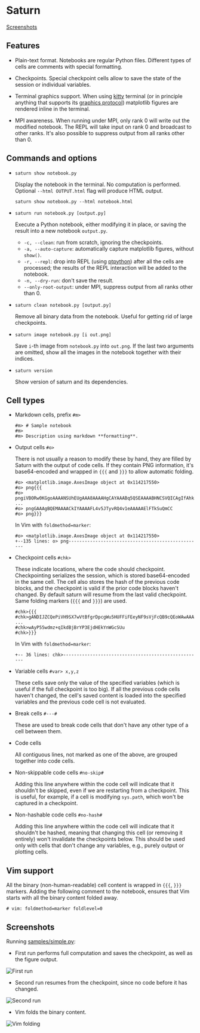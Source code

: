 # Saturn

[Screenshots](#screenshots)

## Features

* Plain-text format. Notebooks are regular Python files. Different types of
  cells are comments with special formatting.

* Checkpoints. Special checkpoint cells allow to save the state of the session
  or individual variables.

* Terminal graphics support. When using
  [kitty](https://sw.kovidgoyal.net/kitty/) terminal (or in principle anything
  that supports its [graphics protocol](https://sw.kovidgoyal.net/kitty/graphics-protocol.html))
  matplotlib figures are rendered inline in the terminal.

* MPI awareness. When running under MPI, only rank 0 will write out the
  modified notebook. The REPL will take input on rank 0 and broadcast to other
  ranks. It's also possible to suppress output from all ranks other than 0.

## Commands and options

* `saturn show notebook.py`

  Display the notebook in the terminal. No computation is performed. Optional
  `--html OUTPUT.html` flag will produce HTML output.

  `saturn show notebook.py --html notebook.html`

* `saturn run notebook.py [output.py]`

  Execute a Python notebook, either modifying it in place, or saving the result
  into a new notebook `output.py`.

  * `-c, --clean`: run from scratch, ignoring the checkpoints.
  * `-a, --auto-capture`: automatically capture matplotlib figures, without `show()`.
  * `-r, --repl`:
    drop into REPL (using [ptpython](https://github.com/prompt-toolkit/ptpython))
    after all the cells are processed; the results of the REPL interaction will
    be added to the notebook.
  * `-n, --dry-run`: don't save the result.
  * `--only-root-output`: under MPI, suppress output from all ranks other than 0.

* `saturn clean notebook.py [output.py]`

  Remove all binary data from the notebook. Useful for getting rid of large
  checkpoints.

* `saturn image notebook.py [i out.png]`

  Save `i`-th image from `notebook.py` into `out.png`. If the last two
  arguments are omitted, show all the images in the notebook together with
  their indices.

* `saturn version`

  Show version of saturn and its dependencies.


## Cell types

* Markdown cells, prefix `#m>`

  ```
  #m> # Sample notebook
  #m>
  #m> Description using markdown **formatting**.
  ```

* Output cells `#o>`

  There is not usually a reason to modify these by hand, they are filled by
  Saturn with the output of code cells. If they contain PNG information, it's
  base64-encoded and wrapped in `{{{` and `}}}` to allow automatic folding.

  ```
  #o> <matplotlib.image.AxesImage object at 0x114217550>
  #o> png{{{
  #o> pngiVBORw0KGgoAAAANSUhEUgAAA8AAAAHgCAYAAABq5QSEAAAABHNCSVQICAgIfAhkiAAAAAlwSFlzAAAP
  ...
  #o> pngGAAAgBQEMAAAACkIYAAAAFL4v5JTyvRQ4v1eAAAAAElFTkSuQmCC
  #o> png}}}
  ```

  In Vim with `foldmethod=marker`:
  ```
  #o> <matplotlib.image.AxesImage object at 0x114217550>
  +--135 lines: o> png--------------------------------------------------
  ```

* Checkpoint cells `#chk>`

  These indicate locations, where the code should checkpoint. Checkpointing
  serializes the session, which is stored base64-encoded in the same cell. The
  cell also stores the hash of the previous code blocks, and the checkpoint is
  valid if the prior code blocks haven't changed. By default saturn will resume
  from the last valid checkpoint. Same folding markers (`{{{` and `}}}`) are used.

  ```
  #chk>{{{
  #chk>gANDIJZCQePiVH9SX7wVtBfgrDpcgWu5HUFFiFEeyNF9sVjFcQB9cQEoWAwAAABfX2J1aWx0aW5zX19x
  ...
  #chk>wAyP55wdmz+qIkdBjBrYP3EjdHEkYnWGcSUu
  #chk>}}}
  ```

  In Vim with `foldmethod=marker`:
  ```
  +-- 36 lines: chk>----------------------------------------------------
  ```

* Variable cells `#var> x,y,z`

  These cells save only the value of the specified variables (which is useful
  if the full checkpoint is too big). If all the previous code cells haven't
  changed, the cell's saved content is loaded into the specified variables and
  the previous code cell is not evaluated.

* Break cells `#---#`

  These are used to break code cells that don't have any other type of a cell
  between them.

* Code cells

  All contiguous lines, not marked as one of the above, are grouped together
  into code cells.

* Non-skippable code cells `#no-skip#`

  Adding this line anywhere within the code cell will indicate that it
  shouldn't be skipped, even if we are restarting from a checkpoint. This is
  useful, for example, if a cell is modifying `sys.path`, which won't be
  captured in a checkpoint.

* Non-hashable code cells `#no-hash#`

  Adding this line anywhere within the code cell will indicate that it
  shouldn't be hashed, meaning that changing this cell (or removing it
  entirely) won't invalidate the checkpoints below. This should be used only
  with cells that don't change any variables, e.g., purely output or plotting
  cells.

## Vim support

All the binary (non-human-readable) cell content is wrapped in `{{{`, `}}}`
markers. Adding the following comment to the notebook, ensures that Vim starts
with all the binary content folded away.

```
# vim: foldmethod=marker foldlevel=0
```

## Screenshots

Running [samples/simple.py](https://github.com/mrzv/saturn/blob/master/samples/simple.py):

* First run performs full computation and saves the checkpoint, as well as the figure output.

![First run](https://github.com/mrzv/saturn/raw/master/resources/screenshots/simple-first-run.png)

* Second run resumes from the checkpoint, since no code before it has changed.

![Second run](https://github.com/mrzv/saturn/raw/master/resources/screenshots/simple-second-run.png)

* Vim folds the binary content.

![Vim folding](https://github.com/mrzv/saturn/raw/master/resources/screenshots/simple-vim.png)
